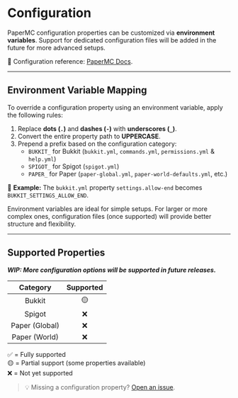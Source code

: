 # Configuration

PaperMC configuration properties can be customized via **environment variables**. Support for dedicated configuration files will be added in the future for more
advanced setups.

📘 Configuration reference: [PaperMC Docs](https://docs.papermc.io/paper/reference/configuration/).

---

## Environment Variable Mapping

To override a configuration property using an environment variable, apply the following rules:

1. Replace **dots (`.`)** and **dashes (`-`)** with **underscores (`_`)**.
2. Convert the entire property path to **UPPERCASE**.
3. Prepend a prefix based on the configuration category:
   * `BUKKIT_` for Bukkit (`bukkit.yml`, `commands.yml`, `permissions.yml` & `help.yml`)
   * `SPIGOT_` for Spigot (`spigot.yml`)
   * `PAPER_` for Paper (`paper-global.yml`, `paper-world-defaults.yml`, etc.)

🧪 **Example:** The `bukkit.yml` property `settings.allow-end` becomes `BUKKIT_SETTINGS_ALLOW_END`.

Environment variables are ideal for simple setups. For larger or more complex ones, configuration files (once supported) will provide better structure and
flexibility.

---

## Supported Properties

_**WIP: More configuration options will be supported in future releases.**_

|    Category    | Supported |
|:--------------:|:---------:|
|     Bukkit     |    🟡     |
|     Spigot     |     ❌     |
| Paper (Global) |     ❌     |
| Paper (World)  |     ❌     |

✅ = Fully supported<br/>
🟡 = Partial support (some properties available)<br/>
❌ = Not yet supported

> 💡 Missing a configuration property? [Open an issue](https://github.com/Djaytan/docker-papermc-server/issues).
